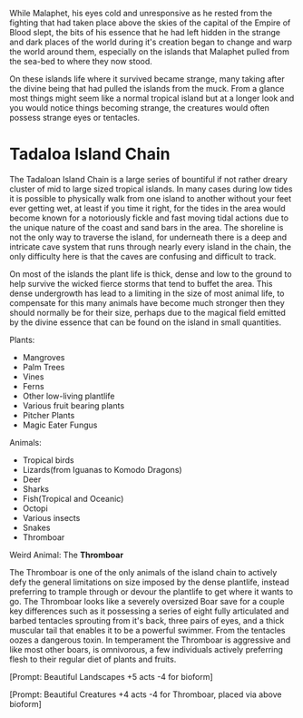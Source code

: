 While Malaphet, his eyes cold and unresponsive as he rested from the fighting that had taken place above the skies of the capital of the Empire of Blood slept, the bits of his essence that he had left hidden in the strange and dark places of the world during it's creation began to change and warp the world around them, especially on the islands that Malaphet pulled from the sea-bed to where they now stood.

On these islands life where it survived became strange, many taking after the divine being that had pulled the islands from the muck. From a glance most things might seem like a normal tropical island but at a longer look and you would notice things becoming strange, the creatures would often possess strange eyes or tentacles.

# Tadaloa Island Chain

The Tadaloan Island Chain is a large series of bountiful if not rather dreary cluster of mid to large sized tropical islands. In many cases during low tides it is possible to physically walk from one island to another without your feet ever getting wet, at least if you time it right, for the tides in the area would become known for a notoriously fickle and fast moving tidal actions due to the unique nature of the coast and sand bars in the area. The shoreline is not the only way to traverse the island, for underneath there is a deep and intricate cave system that runs through nearly every island in the chain, the only difficulty here is that the caves are confusing and difficult to track.

On most of the islands the plant life is thick, dense and low to the ground to help survive the wicked fierce storms that tend to buffet the area. This dense undergrowth has lead to a limiting in the size of most animal life, to compensate for this many animals have become much stronger then they should normally be for their size, perhaps due to the magical  field emitted by the divine essence that can be found on the island in small quantities.

Plants:

* Mangroves
* Palm Trees
* Vines
* Ferns
* Other low-living plantlife
* Various fruit bearing plants
* Pitcher Plants
* Magic Eater Fungus

Animals:

* Tropical birds
* Lizards(from Iguanas to Komodo Dragons)
* Deer
* Sharks
* Fish(Tropical and Oceanic)
* Octopi
* Various insects
* Snakes
* Thromboar

Weird Animal: The **Thromboar**

The Thromboar is one of the only animals of the island chain to actively defy the general limitations on size imposed by the dense plantlife, instead preferring to trample through or devour the plantlife to get where it wants to go. The Thromboar looks like a severely oversized Boar save for a couple key differences such as it possessing a series of eight fully articulated and barbed tentacles sprouting from it's back, three pairs of eyes, and a thick muscular tail that enables it to be a powerful swimmer. From the tentacles oozes a dangerous toxin. In temperament the Thromboar is aggressive and like most other boars, is omnivorous, a few individuals actively preferring flesh to their regular diet of plants and fruits.

\[Prompt: Beautiful Landscapes +5 acts -4 for bioform\]

\[Prompt: Beautiful Creatures +4 acts -4 for Thromboar, placed via above bioform\]